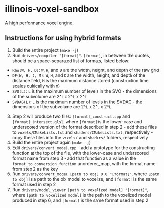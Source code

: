 # illinois-voxel-sandbox
A high performance voxel engine.

## Instructions for using hybrid formats

1. Build the entire project (`make -j`)
2. Run `drivers/compiler "[format]"`. `[format]`, in between the quotes, should be a space-separated list of formats, listed below:
  - `Raw(W, H, D)`: `W`, `H`, and `D` are the width, height, and depth of the raw grid
  - `DF(W, H, D, M)`: `W`, `H`, and `D` are the width, height, and depth of the distance field, `M` is the maximum distance stored (construction time scales cubically with `M`)
  - `SVO(L)`: `L` is the maximum number of levels in the SVO - the dimensions of the subvolume are 2^`L` x 2^`L` x 2^`L`
  - `SVDAG(L)`: `L` is the maximum number of levels in the SVDAG - the dimensions of the subvolume are 2^`L` x 2^`L` x 2^`L`
3. Step 2 will produce two files: `[format]_construct.cpp` and `[format]_intersect.glsl`, where `[format]` is the lower-case and underscored version of the format described in step 2 - add these files to `voxels/CMakeLists.txt` and `shaders/CMakeLists.txt`, respectively - copy these files into the `voxels/` and `shaders/` folders, respectively
4. Build the entire project again (`make -j`)
5. Edit `drivers/convert_model.cpp` - add a prototype for the constructing function at the top of the file, with the lower-case and underscored format name from step 3 - add that function as a value in the `format_to_conversion_function` unordered_map, with the format name from step 2 as the key
6. Run `drivers/convert_model [path to obj] 0.0 "[format]"`, where `[path to obj]` is a path to the obj model to voxelize, and `[format]` is the same format used in step 2
7. Run `drivers/model_viewer [path to voxelized model] "[format]"`, where `[path to voxelized model]` is the path to the voxelized model produced in step 6, and `[format]` is the same format used in step 2
